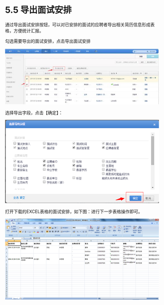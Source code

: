 # 5.5 导出面试安排

通过导出面试安排按钮，可以对已安排的面试的应聘者导出相关简历信息形成表格，方便统计汇报。

勾选需要导出的面试安排，点击导出面试安排

![](image314.jpg)

选择导出字段，点击【确定】：

![](image315.png)

打开下载的EXCEL表格的面试安排，如下图：进行下一步表格操作即可。

![](image317.png)
